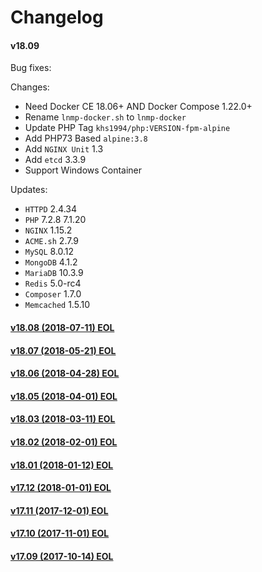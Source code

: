 Changelog
==============

#### v18.09

Bug fixes:

Changes:

* Need Docker CE 18.06+ AND Docker Compose 1.22.0+
* Rename `lnmp-docker.sh` to `lnmp-docker`
* Update PHP Tag `khs1994/php:VERSION-fpm-alpine`
* Add PHP73 Based `alpine:3.8`
* Add `NGINX Unit` 1.3
* Add `etcd` 3.3.9
* Support Windows Container

Updates:

* `HTTPD` 2.4.34
* `PHP` 7.2.8 7.1.20
* `NGINX` 1.15.2
* `ACME.sh` 2.7.9
* `MySQL` 8.0.12
* `MongoDB` 4.1.2
* `MariaDB` 10.3.9
* `Redis` 5.0-rc4
* `Composer` 1.7.0
* `Memcached` 1.5.10

#### [v18.08 (2018-07-11) EOL](https://github.com/khs1994-docker/lnmp/releases/tag/v18.08)

#### [v18.07 (2018-05-21) EOL](https://github.com/khs1994-docker/lnmp/releases/tag/v18.07)

#### [v18.06 (2018-04-28) EOL](https://github.com/khs1994-docker/lnmp/releases/tag/v18.06)

#### [v18.05 (2018-04-01) EOL](https://github.com/khs1994-docker/lnmp/releases/tag/v18.05)

#### [v18.03 (2018-03-11) EOL](https://github.com/khs1994-docker/lnmp/releases/tag/v18.03)

#### [v18.02 (2018-02-01) EOL](https://github.com/khs1994-docker/lnmp/releases/tag/v18.02)

#### [v18.01 (2018-01-12) EOL](https://github.com/khs1994-docker/lnmp/releases/tag/v18.01)

#### [v17.12 (2018-01-01) EOL](https://github.com/khs1994-docker/lnmp/releases/tag/v17.12)

#### [v17.11 (2017-12-01) EOL](https://github.com/khs1994-docker/lnmp/releases/tag/v17.11)

#### [v17.10 (2017-11-01) EOL](https://github.com/khs1994-docker/lnmp/releases/tag/v17.10)

#### [v17.09 (2017-10-14) EOL](https://github.com/khs1994-docker/lnmp/releases/tag/v17.09)
